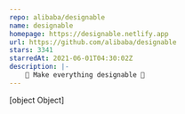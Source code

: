 ```yaml
---
repo: alibaba/designable
name: designable
homepage: https://designable.netlify.app
url: https://github.com/alibaba/designable
stars: 3341
starredAt: 2021-06-01T04:30:02Z
description: |-
    🧩 Make everything designable 🧩 
---
```


[object Object]
